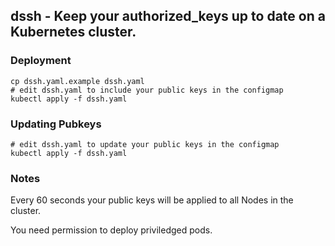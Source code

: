 ## dssh - Keep your authorized\_keys up to date on a Kubernetes cluster.

### Deployment

```
cp dssh.yaml.example dssh.yaml
# edit dssh.yaml to include your public keys in the configmap
kubectl apply -f dssh.yaml
```

### Updating Pubkeys

```
# edit dssh.yaml to update your public keys in the configmap
kubectl apply -f dssh.yaml
```

### Notes

Every 60 seconds your public keys will be applied to all Nodes in the cluster.

You need permission to deploy priviledged pods.

